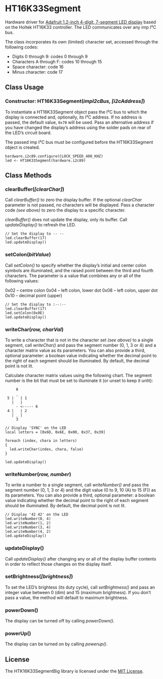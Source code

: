 # HT16K33Segment

Hardware driver for [Adafruit 1.2-inch 4-digit, 7-segment LED display](http://www.adafruit.com/products/1270) based on the Holtek HT16K33 controller. The LED communicates over any imp I&sup2;C bus.

The class incorporates its own (limited) character set, accessed through the following codes:

- Digits 0 through 9: codes 0 through 9
- Characters A through F: codes 10 through 15
- Space character: code 16
- Minus character: code 17

## Class Usage

### Constructor: HT16K33Segment(*impI2cBus, [i2cAddress]*)

To instantiate a HT16K33Segment object pass the I&sup2;C bus to which the display is connected and, optionally, its I&sup2;C address. If no address is passed, the default value, `0x70` will be used. Pass an alternative address if you have changed the display’s address using the solder pads on rear of the LED’s circuit board.

The passed imp I&sup2;C bus must be configured before the HT16K33Segment object is created.

```squirrel
hardware.i2c89.configure(CLOCK_SPEED_400_KHZ)
led <- HT16K33Segment(hardware.i2c89)
```

## Class Methods

### clearBuffer(*[clearChar]*)

Call *clearBuffer()* to zero the display buffer. If the optional *clearChar* parameter is not passed, no characters will be displayed. Pass a character code *(see above)* to zero the display to a specific character.

*clearBuffer()* does not update the display, only its buffer. Call *updateDisplay()* to refresh the LED.

```squirrel
// Set the display to -- --
led.clearBuffer(17)
led.updateDisplay()
```

### setColon(*bitValue*)

Call *setColon()* to specify whether the display’s initial and center colon symbols are illuminated, and the raised point between the third and fourth characters. The parameter is a value that combines any or all of the following values:

0x02 &ndash; centre colon
0x04 &ndash; left colon, lower dot
0x08 &ndash; left colon, upper dot
0x10 &ndash; decimal point (upper)

```squirrel
// Set the display to :--:--
led.clearBuffer(17)
led.setColon(0x0E)
led.updateDisplay()
```

### writeChar(*row, charVal*)

To write a character that is not in the character set *(see above)* to a single segment, call *writeChar()* and pass the segment number (0, 1, 3 or 4) and a character matrix value as its parameters. You can also provide a third, optional parameter: a boolean value indicating whether the decimal point to the right of each segment should be illuminated. By default, the decimal point is not lit.

Calculate character matrix values using the following chart. The segment number is the bit that must be set to illuminate it (or unset to keep it unlit):

```
     0
     _
 5 |   | 1
   |   |
     - <----- 6
 4 |   | 2
   | _ |
     3
```

```squirrel
// Display 'SYNC' on the LED
local letters = [0x6D, 0x6E, 0x00, 0x37, 0x39]

foreach (index, chara in letters)
{
  led.writeChar(index, chara, false)
}

led.updateDisplay()
```

### writeNumber(*row, number*)

To write a number to a single segment, call *writeNumber()* and pass the segment number (0, 1, 3 or 4) and the digit value (0 to 9, 10 (A) to 15 (F)) as its parameters. You can also provide a third, optional parameter: a boolean value indicating whether the decimal point to the right of each segment should be illuminated. By default, the decimal point is not lit.

```squirrel
// Display '42 42' on the LED
led.writeNumber(0, 4)
led.writeNumber(1, 2)
led.writeNumber(3, 4)
led.writeNumber(4, 2)
led.updateDisplay()
```

### updateDisplay()

Call *updateDisplay()* after changing any or all of the display buffer contents in order to reflect those changes on the display itself.

### setBrightness(*[brightness]*)

To set the LED’s brightess (its duty cycle), call *setBrightness()* and pass an integer value between 0 (dim) and 15 (maximum brightness). If you don’t pass a value, the method will default to maximum brightness.

### powerDown()

The display can be turned off by calling *powerDown()*.

### powerUp()

The display can be turned on by calling *powerup()*.

## License

The HTK16K33SegmentBig library is licensed under the [MIT License](./LICENSE).
